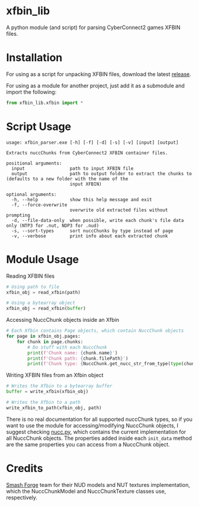 # xfbin_lib
 A python module (and script) for parsing CyberConnect2 games XFBIN files.

# Installation
For using as a script for unpacking XFBIN files, download the latest [release](https://github.com/SutandoTsukai181/xfbin_lib/releases/latest).

For using as a module for another project, just add it as a submodule and import the following:

```py
from xfbin_lib.xfbin import *
```

# Script Usage

```
usage: xfbin_parser.exe [-h] [-f] [-d] [-s] [-v] [input] [output]

Extracts nuccChunks from CyberConnect2 XFBIN container files.

positional arguments:
  input                 path to input XFBIN file
  output                path to output folder to extract the chunks to (defaults to a new folder with the name of the
                        input XFBIN)

optional arguments:
  -h, --help            show this help message and exit
  -f, --force-overwrite
                        overwrite old extracted files without prompting
  -d, --file-data-only  when possible, write each chunk's file data only (NTP3 for .nut, NDP3 for .nud)
  -s, --sort-types      sort nuccChunks by type instead of page
  -v, --verbose         print info about each extracted chunk
```

# Module Usage
Reading XFBIN files
```py
# Using path to file
xfbin_obj = read_xfbin(path)

# Using a bytearray object
xfbin_obj = read_xfbin(buffer)
```

Accessing NuccChunk objects inside an Xfbin
```py
# Each Xfbin contains Page objects, which contain NuccChunk objects
for page in xfbin_obj.pages:
    for chunk in page.chunks:
        # Do stuff with each NuccChunk
        print(f'Chunk name: {chunk.name}')
        print(f'Chunk path: {chunk.filePath}')
        print(f'Chunk type: {NuccChunk.get_nucc_str_from_type(type(chunk)})')
```

Writing XFBIN files from an Xfbin object
```py
# Writes the Xfbin to a bytearray buffer
buffer = write_xfbin(xfbin_obj)

# Writes the Xfbin to a path
write_xfbin_to_path(xfbin_obj, path)
```

There is no real documentation for all supported nuccChunk types, so if you want to use the module for accessing/modifying NuccChunk objects, I suggest checking [nucc.py](/xfbin/structure/nucc.py), which contains the current implementation for all NuccChunk objects. The properties added inside each `init_data` method are the same properties you can access from a NuccChunk object.

# Credits
[Smash Forge](https://github.com/jam1garner/Smash-Forge) team for their NUD models and NUT textures implementation, which the NuccChunkModel and NuccChunkTexture classes use, respectively.

